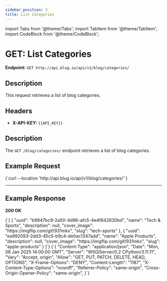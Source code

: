 ```yaml
---
sidebar_position: 3
title: List Categories
---
```


import Tabs from '@theme/Tabs';
import TabItem from '@theme/TabItem';
import CodeBlock from '@theme/CodeBlock';

# GET: List Categories

**Endpoint:**
`GET http://api.blug.io/api/v1/blog/categories/`

## Description

This request retrieves a list of blog categories.

## Headers

- **X-API-KEY:** `{{API_KEY}}`

## Description

The `GET /blog/categories/` endpoint retrieves a list of blog categories.

## Example Request

<Tabs>
  <TabItem value="curl" label="cURL" default>
    <CodeBlock language="bash">
      {`curl --location 'http://api.blug.io/api/v1/blog/categories/'`}
    </CodeBlock>
  </TabItem>
</Tabs>

---

## Example Response

**200 OK**

<Tabs>
  <TabItem value="body" label="Body" default>
    <CodeBlock language="json">
      {`[
    {
      "uuid": "b9847bc9-2a50-4d96-afc5-4e4f842830bd",
      "name": "Tech & Sports",
      "description": null,
      "cover_image": "https://imgflip.com/gif/931mkx",
      "slug": "tech-sports"
    },
    {
      "uuid": "ea992093-2dd3-45c5-b9c4-de0ac1347add",
      "name": "Apple Products",
      "description": null,
      "cover_image": "https://imgflip.com/gif/931mkx",
      "slug": "apple-products"
    }
]`}
    </CodeBlock>
  </TabItem>

  <TabItem value="headers" label="Headers">
    <CodeBlock language="json">
      {`{
  "Content-Type": "application/json",
  "Date": "Mon, 08 Jan 2025 14:00:00 GMT",
  "Server": "WSGIServer/0.2 CPython/3.11.11",
  "Vary": "Accept, origin",
  "Allow": "GET, PUT, PATCH, DELETE, HEAD, OPTIONS",
  "X-Frame-Options": "DENY",
  "Content-Length": "1187",
  "X-Content-Type-Options": "nosniff",
  "Referrer-Policy": "same-origin",
  "Cross-Origin-Opener-Policy": "same-origin",
}`}
    </CodeBlock>
  </TabItem>
</Tabs>


